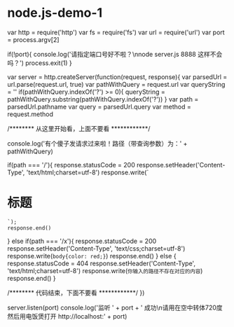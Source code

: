 # node.js-demo-1
var http = require('http')
var fs = require('fs')
var url = require('url')
var port = process.argv[2]

if(!port){
  console.log('请指定端口号好不啦？\nnode server.js 8888 这样不会吗？')
  process.exit(1)
}

var server = http.createServer(function(request, response){
  var parsedUrl = url.parse(request.url, true)
  var pathWithQuery = request.url 
  var queryString = ''
  if(pathWithQuery.indexOf('?') >= 0){ queryString = pathWithQuery.substring(pathWithQuery.indexOf('?')) }
  var path = parsedUrl.pathname
  var query = parsedUrl.query
  var method = request.method

  /******** 从这里开始看，上面不要看 ************/

  console.log('有个傻子发请求过来啦！路径（带查询参数）为：' + pathWithQuery)

  if(path === '/'){
    response.statusCode = 200
    response.setHeader('Content-Type', 'text/html;charset=utf-8')
    response.write(`
    <!DOCTYPE html>
    <head>
      <link rel= "stylesheet" href="/x">
    </head>
    <body>
      <h1>标题</h1>
    </body>
    
    `);
    response.end()
  } else if(path === '/x'){
    response.statusCode = 200
    response.setHeader('Content-Type', 'text/css;charset=utf-8')
    response.write(`body{color: red;}`)
    response.end()
  } else {
    response.statusCode = 404
    response.setHeader('Content-Type', 'text/html;charset=utf-8')
    response.write(`你输入的路径不存在对应的内容`)
    response.end()
  }

  /******** 代码结束，下面不要看 ************/
})

server.listen(port)
console.log('监听 ' + port + ' 成功\n请用在空中转体720度然后用电饭煲打开 http://localhost:' + port)
